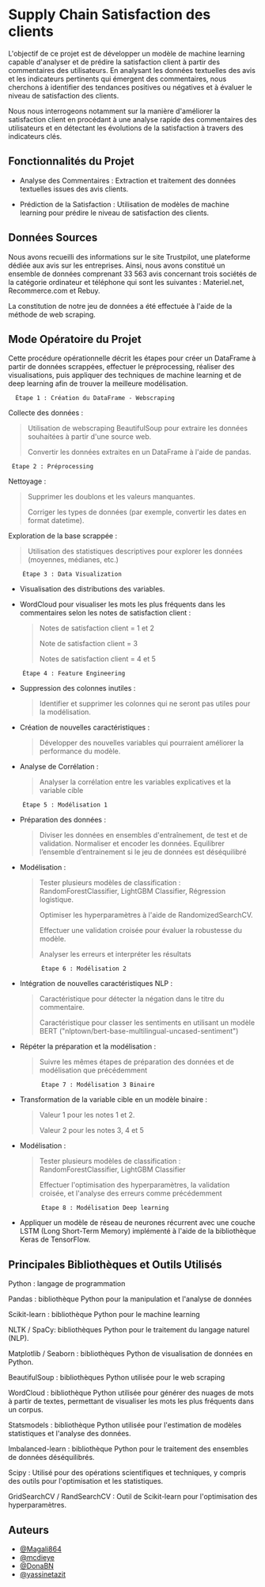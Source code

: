 
# Supply Chain Satisfaction des clients

L'objectif de ce projet est de développer un modèle de machine learning capable d'analyser et de prédire la satisfaction client à partir des commentaires des utilisateurs. En analysant les données textuelles des avis et les indicateurs pertinents qui émergent des commentaires, nous cherchons à identifier des tendances positives ou négatives et à évaluer le niveau de satisfaction des clients.

Nous nous interrogeons notamment sur la manière d'améliorer la satisfaction client en procédant à une analyse rapide des commentaires des utilisateurs et en détectant les évolutions de la satisfaction à travers des indicateurs clés.


## Fonctionnalités du Projet

- Analyse des Commentaires : Extraction et traitement des données textuelles issues des avis clients.

- Prédiction de la Satisfaction : Utilisation de modèles de machine learning pour prédire le niveau de satisfaction des clients.
## Données Sources

Nous avons recueilli des informations sur le site Trustpilot, une plateforme dédiée aux avis sur les entreprises. Ainsi, nous avons constitué un ensemble de données comprenant 33 563 avis concernant trois sociétés de la catégorie ordinateur et téléphone qui sont les suivantes : Materiel.net, Recommerce.com et Rebuy.

La constitution de notre jeu de données a été effectuée à l'aide de la méthode de web scraping.
## Mode Opératoire du Projet

Cette procédure opérationnelle décrit les étapes pour créer un DataFrame à partir de données scrappées, effectuer le préprocessing, réaliser des visualisations, puis appliquer des techniques de machine learning et de deep learning afin de trouver la meilleure modélisation.

 
      Étape 1 : Création du DataFrame - Webscraping

Collecte des données :
> Utilisation de webscraping BeautifulSoup pour extraire les données souhaitées à partir d'une source web.
> 
> Convertir les données extraites en un DataFrame à l'aide de pandas.
   

     Étape 2 : Préprocessing

Nettoyage :
> Supprimer les doublons et les valeurs manquantes.
> 
> Corriger les types de données (par exemple, convertir les dates en format datetime).

Exploration de la base scrappée :
> Utilisation des statistiques descriptives pour explorer les données (moyennes, médianes, etc.)
>

        Étape 3 : Data Visualization

- Visualisation des distributions des variables.

- WordCloud pour visualiser les mots les plus fréquents dans les commentaires selon les notes de satisfaction client :
  
  > Notes de satisfaction client = 1 et 2
  > 
  > Note de satisfaction client = 3
  > 
  > Notes de satisfaction client = 4 et 5
> 

        Étape 4 : Feature Engineering

- Suppression des colonnes inutiles :
 
    > Identifier et supprimer les colonnes qui ne seront pas utiles pour la modélisation.
- Création de nouvelles caractéristiques :
  
     > Développer des nouvelles variables qui pourraient améliorer la performance du modèle.
- Analyse de Corrélation :
  
     > Analyser la corrélation entre les variables explicatives et la variable cible
 >

        Étape 5 : Modélisation 1

- Préparation des données :
  > Diviser les données en ensembles d'entraînement, de test et de validation.
  > Normaliser et encoder les données.
  > Equilibrer l’ensemble d’entrainement si le jeu de données est déséquilibré
   
- Modélisation :
  >Tester plusieurs modèles de classification : 
     RandomForestClassifier,
     LightGBM Classifier,
     Régression logistique.
  >
  > Optimiser les hyperparamètres à l'aide de RandomizedSearchCV.
  > 
  > Effectuer une validation croisée pour évaluer la robustesse du modèle.
  > 
  > Analyser les erreurs et interpréter les résultats
  >

            Étape 6 : Modélisation 2


- Intégration de nouvelles caractéristiques NLP :
  >
  >Caractéristique pour détecter la négation dans le titre du commentaire.
  >
  > Caractéristique pour classer les sentiments en utilisant un modèle BERT   ("nlptown/bert-base-multilingual-uncased-sentiment")

- Répéter la préparation et la modélisation :
  > Suivre les mêmes étapes de préparation des données et de modélisation que précédemment

            Étape 7 : Modélisation 3 Binaire

- Transformation de la variable cible en un modèle binaire :
  > Valeur 1 pour les notes 1 et 2.
  > 
  > Valeur 2 pour les notes 3, 4 et 5

- Modélisation :
  > Tester plusieurs modèles de classification : 
      RandomForestClassifier, 
      LightGBM Classifier
  > 
  > Effectuer l'optimisation des hyperparamètres, la validation croisée, et l'analyse des erreurs comme précédemment


            Étape 8 : Modélisation Deep learning

-	Appliquer un modèle de réseau de neurones récurrent avec une couche LSTM (Long Short-Term Memory) implémenté à l'aide de la bibliothèque Keras de TensorFlow. 



## Principales Bibliothèques et Outils Utilisés

Python : langage de programmation

Pandas : bibliothèque Python pour la manipulation et l'analyse de données

Scikit-learn : bibliothèque Python pour le machine learning

NLTK / SpaCy: bibliothèques Python pour le traitement du langage naturel (NLP).

Matplotlib / Seaborn : bibliothèques Python de visualisation de données en Python.

BeautifulSoup : bibliothèques Python utilisée pour le web scraping

WordCloud : bibliothèque Python utilisée pour générer des nuages de mots à partir de textes, permettant de visualiser les mots les plus fréquents dans un corpus.

Statsmodels : bibliothèque Python utilisée pour l'estimation de modèles statistiques et l'analyse des données.

Imbalanced-learn : bibliothèque Python pour le traitement des ensembles de données déséquilibrés.

Scipy : Utilisé pour des opérations scientifiques et techniques, y compris des outils pour l'optimisation et les statistiques.

GridSearchCV / RandSearchCV : Outil de Scikit-learn pour l'optimisation des hyperparamètres.
## Auteurs

- [@Magali864](https://www.github.com/Magali864)
- [@mcdieye](https://github.com/mcdieye)
- [@DonaBN](https://github.com/DonaBN)
- [@yassinetazit](https://github.com/yassinetazit)

  

